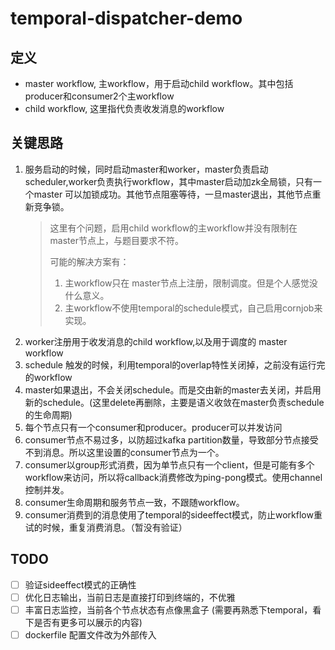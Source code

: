# temporal-dispatcher-demo

## 定义
- master workflow, 主workflow，用于启动child workflow。其中包括producer和consumer2个主workflow
- child workflow, 这里指代负责收发消息的workflow

## 关键思路
1. 服务启动的时候，同时启动master和worker，master负责启动scheduler,worker负责执行workflow，其中master启动加zk全局锁，只有一个master
可以加锁成功。其他节点阻塞等待，一旦master退出，其他节点重新竞争锁。
    > 这里有个问题，启用child workflow的主workflow并没有限制在master节点上，与题目要求不符。
    >
    > 可能的解决方案有：
    > 1. 主workflow只在 master节点上注册，限制调度。但是个人感觉没什么意义。
    > 2. 主workflow不使用temporal的schedule模式，自己启用cornjob来实现。
2. worker注册用于收发消息的child workflow,以及用于调度的 master workflow
3. schedule 触发的时候，利用temporal的overlap特性关闭掉，之前没有运行完的workflow
4. master如果退出，不会关闭schedule。而是交由新的master去关闭，并启用新的schedule。(这里delete再删除，主要是语义收敛在master负责schedule的生命周期)
5. 每个节点只有一个consumer和producer。producer可以并发访问
6. consumer节点不易过多，以防超过kafka partition数量，导致部分节点接受不到消息。所以这里设置的consumer节点为一个。
7. consumer以group形式消费，因为单节点只有一个client，但是可能有多个workflow来访问，所以将callback消费修改为ping-pong模式。使用channel控制并发。
8. consumer生命周期和服务节点一致，不跟随workflow。
9. consumer消费到的消息使用了temporal的sideeffect模式，防止workflow重试的时候，重复消费消息。（暂没有验证）

## TODO
- [ ] 验证sideeffect模式的正确性
- [ ] 优化日志输出，当前日志是直接打印到终端的，不优雅
- [ ] 丰富日志监控，当前各个节点状态有点像黑盒子 (需要再熟悉下temporal，看下是否有更多可以展示的内容)
- [ ] dockerfile 配置文件改为外部传入